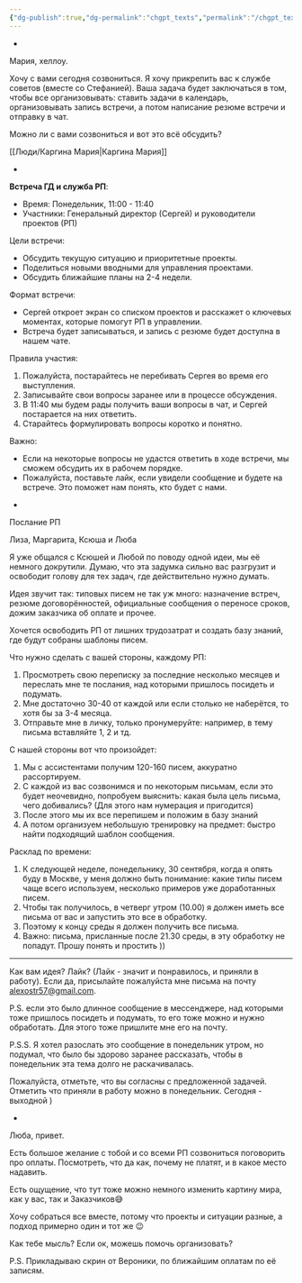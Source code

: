 ```yaml
---
{"dg-publish":true,"dg-permalink":"chgpt_texts","permalink":"/chgpt_texts/"}
---
```



- 
<div class="transclusion internal-embed is-loaded"><div class="markdown-embed">



Мария, хеллоу. 

Хочу с вами сегодня созвониться. Я хочу прикрепить вас к службе советов (вместе со Стефанией). Ваша задача будет заключаться в том, чтобы все организовывать: ставить задачи в календарь, организовывать запись встречи, а потом написание резюме встречи и отправку в чат. 
  
Можно ли с вами созвониться и вот это всё обсудить?


[[Люди/Каргина Мария\|Каргина Мария]]


</div></div>

- 
<div class="transclusion internal-embed is-loaded"><div class="markdown-embed">



**Встреча ГД и служба РП**:

- Время: Понедельник, 11:00 - 11:40
- Участники: Генеральный директор (Сергей) и руководители проектов (РП)

Цели встречи:
- Обсудить текущую ситуацию и приоритетные проекты.
- Поделиться новыми вводными для управления проектами.
- Обсудить ближайшие планы на 2-4 недели.

Формат встречи:
- Сергей откроет экран со списком проектов и расскажет о ключевых моментах, которые помогут РП в управлении.
- Встреча будет записываться, и запись с резюме будет доступна в нашем чате.

Правила участия:
1. Пожалуйста, постарайтесь не перебивать Сергея во время его выступления.
2. Записывайте свои вопросы заранее или в процессе обсуждения.
3. В 11:40 мы будем рады получить ваши вопросы в чат, и Сергей постарается на них ответить.
4. Старайтесь формулировать вопросы коротко и понятно.

Важно:
- Если на некоторые вопросы не удастся ответить в ходе встречи, мы сможем обсудить их в рабочем порядке.
- Пожалуйста, поставьте лайк, если увидели сообщение и будете на встрече. Это поможет нам понять, кто будет с нами.



</div></div>

- 
<div class="transclusion internal-embed is-loaded"><div class="markdown-embed">




Послание РП

Лиза, Маргарита, Ксюша и Люба

Я уже общался с Ксюшей и Любой по поводу одной идеи, мы её немного докрутили. Думаю, что эта задумка сильно вас разгрузит и освободит голову для тех задач, где действительно нужно думать. 

Идея звучит так: типовых писем не так уж много: назначение встреч, резюме договорённостей, официальные сообщения о переносе сроков, дожим заказчика об оплате и прочее. 

Хочется освободить РП от лишних трудозатрат и создать базу знаний, где будут собраны шаблоны писем. 

Что нужно сделать с вашей стороны, каждому РП: 
1. Просмотреть свою переписку за последние несколько месяцев и переслать мне те послания, над которыми пришлось посидеть и подумать. 
2. Мне достаточно 30-40 от каждой или если столько не наберётся, то хотя бы за 3-4 месяца. 
3. Отправьте мне в личку, только пронумеруйте: например, в тему письма вставляйте 1, 2 и тд.

С нашей стороны вот что произойдет: 
1. Мы с ассистентами получим 120-160 писем, аккуратно рассортируем.
2. С каждой из вас созвонимся и по некоторым письмам, если это будет неочевидно, попробуем выяснить: какая была цель письма, чего добивались? (Для этого нам нумерация и пригодится) 
3. После этого мы их все перепишем и положим в базу знаний
4. А потом организуем небольшую тренировку на предмет: быстро найти подходящий шаблон сообщения. 

Расклад по времени: 
1. К следующей неделе, понедельнику, 30 сентября, когда я опять буду в Москве, у меня должно быть понимание: какие типы писем чаще всего используем, несколько примеров уже доработанных писем. 
2. Чтобы так получилось, в четверг утром (10.00) я должен иметь все письма от вас и запустить это все в обработку.
3. Поэтому к концу среды я должен получить все письма.
4. Важно: письма, присланные после 21.30 среды, в эту обработку не попадут. Прошу понять и простить ))

---
Как вам идея? Лайк? 
(Лайк - значит и понравилось, и приняли в работу). 
Если да, присылайте пожалуйста мне письма на почту alexostr57@gmail.com.

P.S. 
если это было длинное сообщение в мессенджере, над которыми тоже пришлось посидеть и подумать, то его тоже можно и нужно обработать. Для этого тоже пришлите мне его на почту. 

P.S.S. 
Я хотел разослать это сообщение в понедельник утром, но подумал, что было бы здорово заранее рассказать, чтобы в понедельник эта тема долго не раскачивалась. 

Пожалуйста, отметьте, что вы согласны с предложенной задачей. Отметить что приняли в работу можно в понедельник. Сегодня - выходной )

</div></div>

- 
<div class="transclusion internal-embed is-loaded"><div class="markdown-embed">



Люба, привет. 

Есть большое желание с тобой и со всеми РП созвониться поговорить про оплаты. Посмотреть, что да как, почему не платят, и в какое место надавить.

Есть ощущение, что тут тоже можно немного изменить картину мира, как у вас, так и Заказчиков😅

Хочу собраться все вместе, потому что проекты и ситуации разные, а подход примерно один и тот же 😉

Как тебе мысль? Если ок, можешь помочь организовать?

P.S. Прикладываю скрин от Вероники, по ближайшим оплатам по её записям. 




</div></div>
